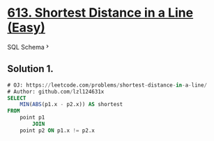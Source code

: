 # [613. Shortest Distance in a Line (Easy)](https://leetcode.com/problems/shortest-distance-in-a-line/)

<a class="sql-schema-link__1HYH">SQL Schema<svg viewBox="0 0 24 24" width="1em" height="1em" class="icon__3Su4"><path fill-rule="evenodd" d="M10 6L8.59 7.41 13.17 12l-4.58 4.59L10 18l6-6z"></path></svg></a>

## Solution 1.

```sql
# OJ: https://leetcode.com/problems/shortest-distance-in-a-line/
# Author: github.com/lzl124631x
SELECT
    MIN(ABS(p1.x - p2.x)) AS shortest
FROM
    point p1
        JOIN
    point p2 ON p1.x != p2.x
```